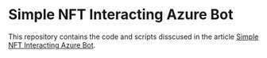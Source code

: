 # Simple NFT Interacting Azure Bot
This repository contains the code and scripts disscused in the article [Simple NFT Interacting Azure Bot]().
